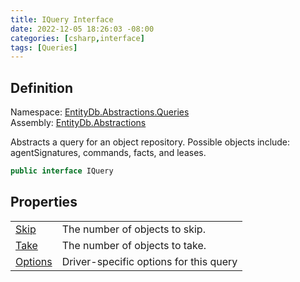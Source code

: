 ```yaml
---
title: IQuery Interface
date: 2022-12-05 18:26:03 -08:00
categories: [csharp,interface]
tags: [Queries]
---
```


## Definition
Namespace: <a href='/posts/csharp.namespace.entitydb.abstractions.queries/'>EntityDb.Abstractions.Queries</a><br />
Assembly: <a href='/posts/csharp.assembly.entitydb.abstractions/'>EntityDb.Abstractions</a><br />

Abstracts a query for an object repository. Possible objects include: agentSignatures, commands, facts, and leases.

```cs
public interface IQuery
```
## Properties
<table><tr><td><!--/posts/csharp.notimplemented.entitydb.abstractions.queries.iquery.skip/--><a href='#'>Skip</a></td><td>
The number of objects to skip.
</td></tr><tr><td><!--/posts/csharp.notimplemented.entitydb.abstractions.queries.iquery.take/--><a href='#'>Take</a></td><td>
The number of objects to take.
</td></tr><tr><td><!--/posts/csharp.notimplemented.entitydb.abstractions.queries.iquery.options/--><a href='#'>Options</a></td><td>
Driver-specific options for this query
</td></tr></table>
